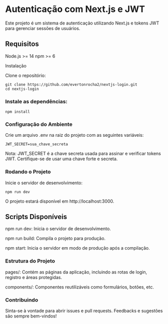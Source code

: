 # Autenticação com Next.js e JWT
Este projeto é um sistema de autenticação utilizando Next.js e tokens JWT para gerenciar sessões de usuários.

## Requisitos
Node.js >= 14
npm >= 6

Instalação

Clone o repositório:
```
git clone https://github.com/evertonrocha2/nextjs-login.git
cd nextjs-login
```

### Instale as dependências:
```
npm install
```
### Configuração do Ambiente
Crie um arquivo .env na raiz do projeto com as seguintes variáveis:
```
JWT_SECRET=sua_chave_secreta
```
Nota: JWT_SECRET é a chave secreta usada para assinar e verificar tokens JWT. Certifique-se de usar uma chave forte e secreta.

### Rodando o Projeto
Inicie o servidor de desenvolvimento:
```
npm run dev
```
O projeto estará disponível em http://localhost:3000.

## Scripts Disponíveis
npm run dev: Inicia o servidor de desenvolvimento.

npm run build: Compila o projeto para produção.

npm start: Inicia o servidor em modo de produção após a compilação.

### Estrutura do Projeto

pages/: Contém as páginas da aplicação, incluindo as rotas de login, registro e áreas protegidas.

components/: Componentes reutilizáveis como formulários, botões, etc.

### Contribuindo
Sinta-se à vontade para abrir issues e pull requests. Feedbacks e sugestões são sempre bem-vindos!
